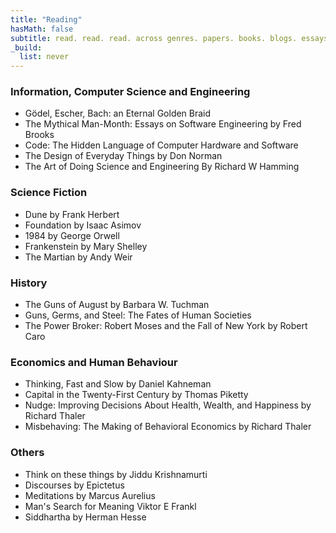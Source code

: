 ```yaml
---
title: "Reading"
hasMath: false
subtitle: read. read. read. across genres. papers. books. blogs. essays. whatever you find, whatever picks your curiosity.
_build:
  list: never
---
```


### Information, Computer Science and Engineering

* Gödel, Escher, Bach: an Eternal Golden Braid 
* The Mythical Man-Month: Essays on Software Engineering by Fred Brooks
* Code: The Hidden Language of Computer Hardware and Software
* The Design of Everyday Things by Don Norman
* The Art of Doing Science and Engineering By Richard W Hamming 

### Science Fiction 

* Dune by Frank Herbert
* Foundation by Isaac Asimov
* 1984 by George Orwell
* Frankenstein by Mary Shelley
* The Martian by Andy Weir

### History

* The Guns of August by Barbara W. Tuchman
* Guns, Germs, and Steel: The Fates of Human Societies
* The Power Broker: Robert Moses and the Fall of New York by Robert Caro

### Economics and Human Behaviour

* Thinking, Fast and Slow by Daniel Kahneman
* Capital in the Twenty-First Century by Thomas Piketty
* Nudge: Improving Decisions About Health, Wealth, and Happiness by Richard Thaler
* Misbehaving: The Making of Behavioral Economics by Richard Thaler 

### Others 
* Think on these things by Jiddu Krishnamurti
* Discourses by Epictetus 
* Meditations by Marcus Aurelius 
* Man's Search for Meaning Viktor E Frankl
* Siddhartha by Herman Hesse 



